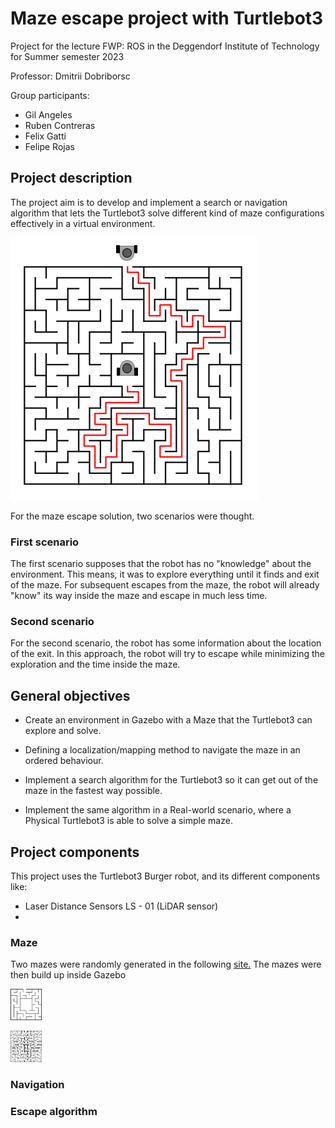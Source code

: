 # Maze escape project with Turtlebot3

Project for the lecture FWP: ROS in the Deggendorf Institute of Technology for Summer semester 2023

Professor: Dmitrii Dobriborsc

Group participants:
- Gil Angeles
- Ruben Contreras
- Felix Gatti
- Felipe Rojas

## Project description

The project aim is to develop and implement a search or navigation algorithm that lets the Turtlebot3 solve different kind of maze configurations effectively in a virtual environment.

![image](./06_images/maze_concept.png)

For the maze escape solution, two scenarios were thought.

### First scenario

The first scenario supposes that the robot has no "knowledge" about the environment. This means, it was to explore everything until it finds and exit of the maze.
For subsequent escapes from the maze, the robot will already "know" its way inside the maze and escape in much less time.

### Second scenario

For the second scenario, the robot has some information about the location of the exit. In this approach, the robot will try to escape while minimizing the exploration and the time inside the maze.


## General objectives

- Create an environment in Gazebo with a Maze that the Turtlebot3 can explore and solve.

- Defining a localization/mapping method to navigate the maze in an ordered behaviour.

- Implement a search algorithm for the Turtlebot3 so it can get out of the maze in the fastest way possible.

- Implement the same algorithm in a Real-world scenario, where a Physical Turtlebot3 is able to solve a simple maze.

## Project components

This project uses the Turtlebot3 Burger robot, and its different components like:
- Laser Distance Sensors LS - 01 (LiDAR sensor)
- 

### Maze

Two mazes were randomly generated in the following [site.](https://www.mazegenerator.net)
The mazes were then build up inside Gazebo

<img
  src="./01_Maze-Worlds/Maze_2.png"
  alt="Alt text"
  title="Small maze"
  style="display: inline-block; margin: 0 auto; max-width: 50px">

<img
  src="./01_Maze-Worlds/Maze_3.png"
  alt="Alt text"
  title="Large maze"
  style="display: inline-block; margin: 0 auto; max-width: 50px">


### Navigation



### Escape algorithm

